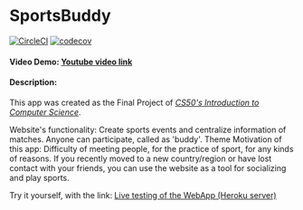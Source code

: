 # SportsBuddy 
[![CircleCI](https://circleci.com/gh/jucron/SportsBuddy/tree/master.svg?style=svg)](https://circleci.com/gh/jucron/SportsBuddy/tree/master)
[![codecov](https://codecov.io/gh/jucron/SportsBuddy/branch/master/graph/badge.svg?token=JJ69RWVFUI)](https://codecov.io/gh/jucron/SportsBuddy)

#### Video Demo:  [Youtube video link](https://youtu.be/hkMPWurAIa8)
#### Description:
This app was created as the Final Project of *[CS50's Introduction to Computer Science](https://online-learning.harvard.edu/course/cs50-introduction-computer-science)*.

Website's functionality: Create sports events and centralize information of matches. Anyone can participate, called as 'buddy'.
Theme Motivation of this app: Difficulty of meeting people, for the practice of sport, for any kinds of reasons. If you recently moved to a new country/region or have lost contact with your friends, you can use the website as a tool for socializing and play sports.

Try it yourself, with the link:
[Live testing of the WebApp (Heroku server)](https://joao-sports-buddy.herokuapp.com/)
